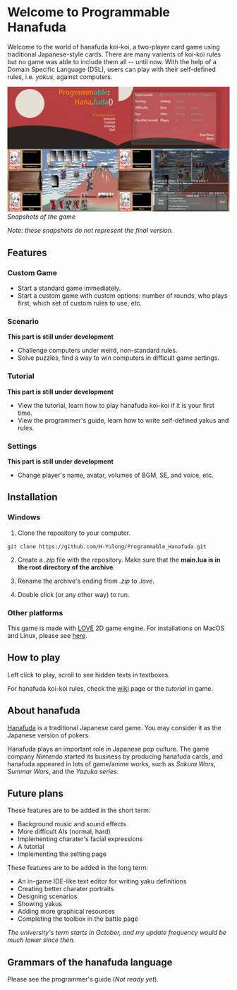 # Welcome to Programmable Hanafuda

Welcome to the world of hanafuda koi-koi, a two-player card game using traditional Japanese-style cards. There are many varients of koi-koi rules but no game was able to include them all -- until now. With the help of a Domain Specific Language (DSL), users can play with their self-defined rules, i.e. *yakus*, against computers.

![Game snapshots](data/graphics/snapshots.png)
*Snapshots of the game*

*Note: these snapshots do not represent the final version.*

## Features

### Custom Game
- Start a standard game immediately.
- Start a custom game with custom options: number of rounds, who plays first, which set of custom rules to use, etc.

### Scenario
**This part is still under development** 
- Challenge computers under weird, non-standard rules.
- Solve puzzles, find a way to win computers in difficult game settings.  

### Tutorial
**This part is still under development**
- View the tutorial, learn how to play hanafuda koi-koi if it is your first time.
- View the programmer's guide, learn how to write self-defined yakus and rules.

### Settings
**This part is still under development**
- Change player's name, avatar, volumes of BGM, SE, and voice, etc.

## Installation

### Windows

1. Clone the repository to your computer.

```shell
git clone https://github.com/H-Yulong/Programmable_Hanafuda.git
```

2. Create a *.zip* file with the repository. Make sure that the **main.lua is in the root directory of the archive**.

3. Rename the archive's ending from *.zip* to *.love*.

4. Double click (or any other way) to run.

### Other platforms

This game is made with [LOVE](https://love2d.org/) 2D game engine.
For installations on MacOS and Linux, please see [here](https://love2d.org/wiki/Game_Distribution).


## How to play

Left click to play, scroll to see hidden texts in textboxes.

For hanafuda koi-koi rules, check the [wiki](https://en.wikipedia.org/wiki/Koi-Koi) page or the *tutorial* in game.

## About hanafuda

[Hanafuda](https://en.wikipedia.org/wiki/Hanafuda) is a traditional Japanese card game. You may consider it as the Japanese version of pokers.

Hanafuda plays an important role in Japanese pop culture. The game company *Nintendo* started its business by producing hanafuda cards, and hanafuda appeared in lots of game/anime works, such as *Sakura Wars*, *Summar Wars*, and the *Yazuka series*.

## Future plans

These features are to be added in the short term:

- Background music and sound effects
- More difficult AIs (normal, hard)
- Implementing charater's facial expressions
- A tutorial
- Implementing the setting page

These features are to be added in the long term:

- An in-game IDE-like text editor for writing yaku definitions
- Creating better charater portraits
- Designing scenarios
- Showing yakus
- Adding more graphical resources
- Completing the toolbox in the battle page

*The university's term starts in October, and my update frequency would be much lower since then.*

## Grammars of the hanafuda language
Please see the programmer's guide (*Not ready yet*).
